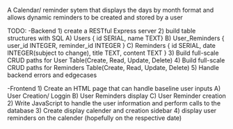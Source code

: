 A Calendar/ reminder sytem that displays the days by month format and allows dynamic reminders to be created and stored by a user

TODO:
-Backend
    1) create a RESTful Express server
    2) build table structures with SQL
        A) Users { id SERIAL, name TEXT}
        B) User_Reminders { user_id INTEGER, reminder_id INTEGER }
        C) Reminders { id SERIAL, date INTEGER(subject to change), title TEXT, content TEXT }
    3) Build full-scale CRUD paths for User Table(Create, Read, Update, Delete)
    4) Build full-scale CRUD paths for Reminders Table(Create, Read, Update, Delete)
    5) Handle backend errors and edgecases

-Frontend
    1) Create an HTML page that can handle baseline user inputs
        A) User Creation/ Loggin
        B) User Reminders display
        C) User Reminder creation
    2) Write JavaScript to handle the user information and perform calls to the database
    3) Create display calender and creation sidebar
    4) display user reminders on the calender (hopefully on the respective date)
